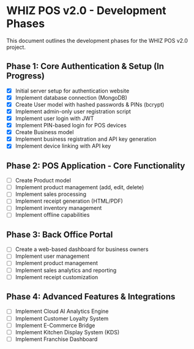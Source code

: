 # WHIZ POS v2.0 - Development Phases

This document outlines the development phases for the WHIZ POS v2.0 project.

## Phase 1: Core Authentication & Setup (In Progress)

- [x] Initial server setup for authentication website
- [x] Implement database connection (MongoDB)
- [x] Create User model with hashed passwords & PINs (bcrypt)
- [x] Implement admin-only user registration script
- [x] Implement user login with JWT
- [x] Implement PIN-based login for POS devices
- [x] Create Business model
- [x] Implement business registration and API key generation
- [x] Implement device linking with API key

## Phase 2: POS Application - Core Functionality

- [ ] Create Product model
- [ ] Implement product management (add, edit, delete)
- [ ] Implement sales processing
- [ ] Implement receipt generation (HTML/PDF)
- [ ] Implement inventory management
- [ ] Implement offline capabilities

## Phase 3: Back Office Portal

- [ ] Create a web-based dashboard for business owners
- [ ] Implement user management
- [ ] Implement product management
- [ ] Implement sales analytics and reporting
- [ ] Implement receipt customization

## Phase 4: Advanced Features & Integrations

- [ ] Implement Cloud AI Analytics Engine
- [ ] Implement Customer Loyalty System
- [ ] Implement E-Commerce Bridge
- [ ] Implement Kitchen Display System (KDS)
- [ ] Implement Franchise Dashboard
